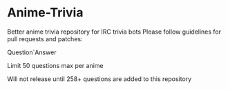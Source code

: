 # Anime-Trivia
Better anime trivia repository for IRC trivia bots
Please follow guidelines for pull requests and patches:

Question`Answer

Limit 50 questions max per anime

Will not release until 258+ questions are added to this repository
